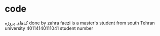 # code
کدهای پروژه
done by zahra faezi is a master's student from south Tehran university
40114140111041 student number
